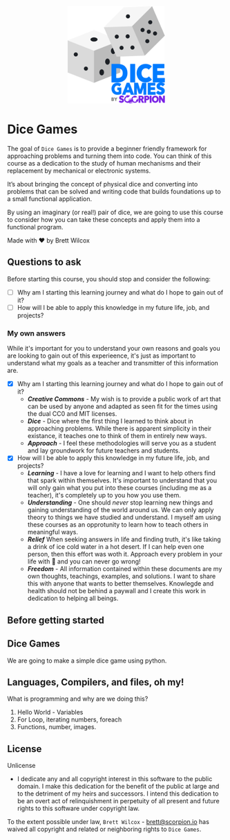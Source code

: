 <p align="center"><img src="docs/images/logo.svg" alt="Scorpion Dice Games Logo" height="225px"/></p>

# Dice Games

The goal of `Dice Games` is to provide a beginner friendly framework for approaching problems and turning them into code. You can think of this course as a dedication to the study of human mechanisms and their replacement by mechanical or electronic systems.

It’s about bringing the concept of physical dice and converting into problems that can be solved and writing code that builds foundations up to a small functional application.

By using an imaginary (or real!) pair of dice, we are going to use this course to consider how you can take these concepts and apply them into a functional program.

Made with ❤️ by Brett Wilcox

## Questions to ask

Before starting this course, you should stop and consider the following:

- [ ] Why am I starting this learning journey and what do I hope to gain out of it?
- [ ] How will I be able to apply this knowledge in my future life, job, and projects?

### My own answers

While it's important for you to understand your own reasons and goals you are looking to gain out of this experieence, it's just as important to understand what my goals as a teacher and transmitter of this information are.

- [x] Why am I starting this learning journey and what do I hope to gain out of it?
  - **_Creative Commons_** - My wish is to provide a public work of art that can be used by anyone and adapted as seen fit for the times using the dual CC0 and MIT licenses.
  - **_Dice_** - Dice where the first thing I learned to think about in approaching problems. While there is apparent simplicity in their existance, it teaches one to think of them in entirely new ways.
  - **_Approach_** - I feel these methodologies will serve you as a student and lay groundwork for future teachers and students.
- [x] How will I be able to apply this knowledge in my future life, job, and projects?
  - **_Learning_** - I have a love for learning and I want to help others find that spark within themselves. It's important to understand that you will only gain what you put into these courses (including me as a teacher), it's completely up to you how you use them.
  - **_Understanding_** - One should _never_ stop learning new things and gaining understanding of the world around us. We can only apply theory to things we have studied and understand. I myself am using these courses as an opprotunity to learn how to teach others in meaningful ways.
  - **_Relief_** When seeking answers in life and finding truth, it's like taking a drink of ice cold water in a hot desert. If I can help even one person, then this effort was woth it. Approach every problem in your life with 💜 and you can never go wrong!
  - **_Freedom_** - All information contained within these documents are my own thoughts, teachings, examples, and solutions. I want to share this with anyone that wants to better themselves. Knowlegde and health should not be behind a paywall and I create this work in dedication to helping all beings.

## Before getting started

## Dice Games

We are going to make a simple dice game using python.

## Languages, Compilers, and files, oh my!

What is programming and why are we doing this?

1. Hello World - Variables
2. For Loop, iterating numbers, foreach
3. Functions, number, images.

## License

Unlicense

- I dedicate any and all copyright interest in this software to the
  public domain. I make this dedication for the benefit of the public at
  large and to the detriment of my heirs and successors. I intend this
  dedication to be an overt act of relinquishment in perpetuity of all
  present and future rights to this software under copyright law.

To the extent possible under law, `Brett Wilcox` - <brett@scorpion.io> has waived all copyright and related or neighboring rights to `Dice Games`.

